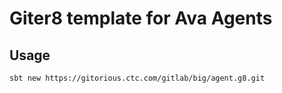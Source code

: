 # Giter8 template for Ava Agents #

## Usage

`sbt new https://gitorious.ctc.com/gitlab/big/agent.g8.git`
